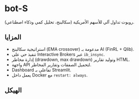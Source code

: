 # bot-S

روبوت تداول آلي للأسهم الأمريكية (سكالبنج، تحليل كمي وذكاء اصطناعي).

## المزايا

- استراتيجية سكالبنج (EMA crossover) مدعومة بـ AI (FinRL + Qlib).  
- تنفيذ حي على Interactive Brokers عبر `ib_insync`.  
- إدارة مخاطر (drawdown, max drawdown) وتوليد تقارير HTML.  
- واجهة API لتحميل الصفقات وتقارير المخاطر.  
- Dashboard تفاعلي بـ Streamlit.  
- يعمل داخل Docker مع `restart: always`.

## الهيكل

